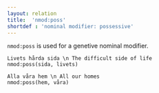 ```yaml
---
layout: relation
title:  'nmod:poss'
shortdef : 'nominal modifier: possessive'
---
```


`nmod:poss` is used for a genetive nominal modifier.

~~~ sdparse
Livets hårda sida \n The difficult side of life
nmod:poss(sida, livets)
~~~

~~~ sdparse
Alla våra hem \n All our homes
nmod:poss(hem, våra)
~~~
